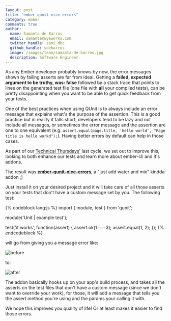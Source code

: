 ```yaml
---
layout: post
title: "ember-qunit-nice-errors"
category: ember
comments: true
author:
  name: Samanta de Barros
  email: samanta@wyeworks.com
  twitter_handle: sami_dbc
  github_handle: sdebarros
  image: /images/team/samanta-de-barros.jpg
  description: Software Engineer
---
```


As any Ember developer probably knows by now, the error messages shown by failing asserts are far from ideal. Getting a **failed, expected argument to be truthy, was: false** followed by a stack trace that points to lines on the generated test file (one file with **all** your compiled tests), can be pretty disappointing when you want to be able to get quick feedback from your tests.

One of the best practices when using QUnit is to always include an error message that explains what's the purpose of the assertion. This is a good practice but in reality it falls short, developers tend to be lazy and not include all messages, or sometimes the error message and the assertion are one to one equivalent (e.g. `assert.equal(page.title, 'hello world', "Page title is hello workd");`). Having better errors by default can help in those cases.

As part of our [Technical Thursdays'](https://wyeworks.com/blog/2015/7/16/technical-thursdays-or-how-we-do-continuous-learning/) last cycle, we set out to improve this, looking to both enhance our tests and learn more about ember-cli and it's addons.

The result was [**ember-qunit-nice-errors**](https://github.com/wyeworks/ember-qunit-nice-errors), a "just add water and mix" kindda addon ;)

<!--more-->

Just install it on your desired project and it will take care of all those asserts on your tests that don't have a custom message set by you. The following test:

{% codeblock lang:js %}
import { module, test } from 'qunit';

module('Unit | example test');

test('it works', function(assert) {
  assert.ok(1===3);
  assert.equal(1, 2);
});
{% endcodeblock %}

will go from giving you a message error like:

![before](/images/posts/output-before.png)

to:

![after](/images/posts/output-after.png)

The addon basically hooks up on your app's build process, and takes all the asserts on the test files that don't have a custom message (since we don't want to override your work), for those, it will add a message that tells you the assert method you're using and the params your calling it with.

We hope this improves you quality of life! Or at least makes it easier to find those errors.
